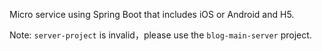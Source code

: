 Micro service using Spring Boot that includes iOS or Android and H5.

Note: `server-project` is invalid，please use the `blog-main-server` project.
